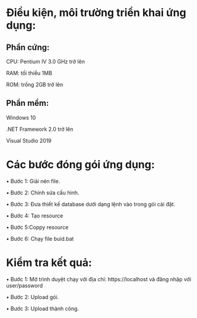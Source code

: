 # Điều kiện, môi trường triển khai ứng dụng:
## Phần cứng:
 CPU: Pentium IV 3.0 GHz trở lên

 RAM: tối thiểu 1MB
 
 ROM: trống 2GB trở lên
 
## Phần mềm:
 Windows 10
 
 .NET Framework 2.0 trở lên
 
 Visual Studio 2019

# Các bước đóng gói ứng dụng:

• Bước 1: Giải nén file.

• Bước 2: Chỉnh sửa cấu hình.

• Bước 3: Đưa thiết kế database dưới dạng lệnh vào trong gói cài đặt.

• Bước 4: Tạo resource

• Bước 5:Coppy resource

• Bước 6: Chạy file buid.bat

# Kiểm tra kết quả:
• Bước 1: Mở trình duyệt chạy với địa chỉ: https://localhost và đăng nhập với user/password

• Bước 2: Upload gói.

• Bước 3: Upload thành công.
 
